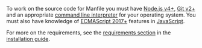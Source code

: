 To work on the source code for Manfile you must have [Node.js v4+](https://nodejs.org/), [Git v2+](https://git-scm.com/) and an appropriate [command line interpreter](https://en.wikipedia.org/wiki/Command-line_interface#Command-line_interpreter) for your operating system. You must also have knowledge of [ECMAScript 2017+](https://en.wikipedia.org/wiki/ECMAScript) features in [JavaScript](https://en.wikipedia.org/wiki/JavaScript).

For more on the requirements, see the [requirements section](../installation/requirements.md) in the [installation guide](../installation).
